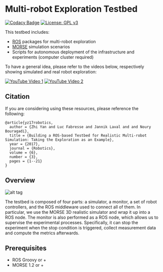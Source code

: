 # Multi-robot Exploration Testbed #

[![Codacy Badge](https://api.codacy.com/project/badge/Grade/284218c077b44d3f8bedc1152e0f11d0)](https://www.codacy.com/app/yzrobot/mrs_testbed?utm_source=github.com&amp;utm_medium=referral&amp;utm_content=yzrobot/mrs_testbed&amp;utm_campaign=Badge_Grade)
[![License: GPL v3](https://img.shields.io/badge/License-GPLv3-blue.svg)](https://www.gnu.org/licenses/gpl-3.0)

This testbed includes:
- [ROS](http://wiki.ros.org/) packages for multi-robot exploration
- [MORSE](https://www.openrobots.org/wiki/morse) simulation scenarios
- Scripts for autonomous deployment of the infrastructure and experiments (computer cluster required)

To have a general idea, please refer to the videos below, respectively showing simulated and real robot exploration:

[![YouTube Video 1](https://img.youtube.com/vi/SrA_1ITJo7A/0.jpg)](https://www.youtube.com/watch?v=SrA_1ITJo7A)
[![YouTube Video 2](https://img.youtube.com/vi/xCW0WT_G5OA/0.jpg)](https://www.youtube.com/watch?v=xCW0WT_G5OA)

## Citation ##

If you are considering using these resources, please reference the following:
```
@article{yz17robotics,
  author = {Zhi Yan and Luc Fabresse and Jannik Laval and and Noury Bouraqadi},
  title = {Building a ROS-based Testbed for Realistic Multi-robot Simulation: Taking the Exploration as an Example},
  year = {2017},
  journal = {Robotics},
  volume = {6},
  number = {3},
  pages = {1--21}
}
```

## Overview ##

![alt tag](https://github.com/yzrobot/mrs_testbed/blob/master/architecture.png)

The testbed is composed of four parts: a simulator, a monitor, a set of robot controllers, and the ROS middleware used to connect all of them. In particular, we use the MORSE 3D realistic simulator and wrap it up into a ROS node. The monitor is also performed as a ROS node, which allows us to supervise the experimental processes. Specifically, it can stop the experiment when the stop condition is triggered, collect measurement data and compute the metrics afterwards.

## Prerequisites ##

* ROS Groovy or +
* MORSE 1.2 or +
